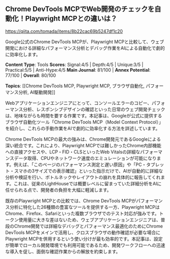 ## Chrome DevTools MCPでWeb開発のチェックを自動化！Playwright MCPとの違いは？

https://qiita.com/tomada/items/8b22cac69b5247df1c20

Google公式のChrome DevTools MCPが、Playwright MCPと比較して、ウェブ開発における詳細なパフォーマンス分析とデバッグ作業をAIによる自動化で劇的に効率化します。

**Content Type**: Tools
**Scores**: Signal:4/5 | Depth:4/5 | Unique:3/5 | Practical:5/5 | Anti-Hype:4/5
**Main Journal**: 81/100 | **Annex Potential**: 77/100 | **Overall**: 80/100

**Topics**: [[Chrome DevTools MCP, Playwright MCP, ブラウザ自動化, パフォーマンス分析, AI駆動開発]]

Webアプリケーションエンジニアにとって、コンソールエラーのコピー、パフォーマンス分析、レスポンシブデザインの確認といった日常のウェブ開発チェックは、地味ながらも時間を要する作業です。本記事は、Googleが公式に提供するブラウザ自動化ツール「Chrome DevTools MCP（Model Context Protocol）」を紹介し、これらの手動作業をAIで劇的に効率化する方法を詳述しています。

Chrome DevTools MCPの最大の強みは、Chrome開発元であるGoogleによる深い統合です。これにより、Playwright MCPでは難しかったChrome内部機能への直接アクセスや、LCP・FID・CLSといったWeb Vitalsの詳細なパフォーマンスデータ取得、CPUやネットワーク速度のエミュレーションが可能になります。例えば、「このページのパフォーマンス測定と遅い原因」や「PC・タブレット・スマホの3サイズでの表示確認」といった指示だけで、AIが自動的に詳細な分析や検証を行い、ボトルネックやレイアウトの崩れを具体的に報告してくれます。これは、従来のLightHouseでは概要レベルに留まっていた詳細分析をAIに任せられる点で、開発者の負担を大幅に軽減します。

既存のPlaywright MCPとの比較では、Chrome DevTools MCPがパフォーマンス分析に特化した26種類の豊富なツールを提供する一方、Playwright MCPはChrome、Firefox、Safariといった複数ブラウザでのテスト対応が強みです。トークン使用量に大きな差はないため、ウェブアプリケーションエンジニアは、普段のChrome開発では詳細なデバッグとパフォーマンス最適化のためにChrome DevTools MCPをメインで活用し、クロスブラウザの動作確認が必要な場合にPlaywright MCPを併用するという使い分けが最も効率的です。本記事は、設定が簡単でローカル開発環境でも利用可能であるため、開発ワークフローへの迅速な導入を促し、面倒な確認作業からの解放を約束します。